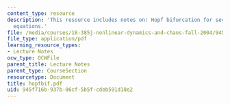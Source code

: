 ```yaml
---
content_type: resource
description: 'This resource includes notes on: Hopf bifurcation for second order scalar
  equations.'
file: /media/courses/18-385j-nonlinear-dynamics-and-chaos-fall-2004/945f716b937b06cf5b5fcdeb591d18e2_hopfbif.pdf
file_type: application/pdf
learning_resource_types:
- Lecture Notes
ocw_type: OCWFile
parent_title: Lecture Notes
parent_type: CourseSection
resourcetype: Document
title: hopfbif.pdf
uid: 945f716b-937b-06cf-5b5f-cdeb591d18e2
---
```

